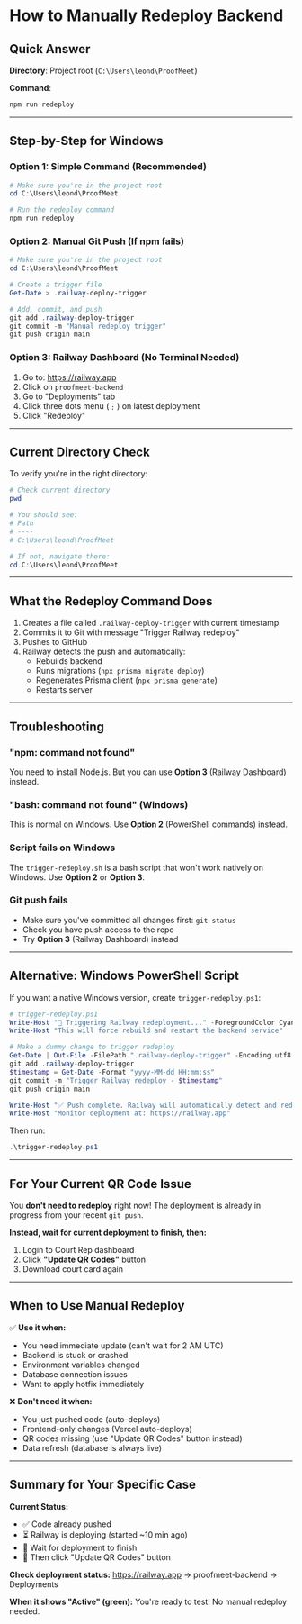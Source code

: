 # How to Manually Redeploy Backend

## Quick Answer

**Directory**: Project root (`C:\Users\leond\ProofMeet`)

**Command**: 
```bash
npm run redeploy
```

---

## Step-by-Step for Windows

### Option 1: Simple Command (Recommended)
```powershell
# Make sure you're in the project root
cd C:\Users\leond\ProofMeet

# Run the redeploy command
npm run redeploy
```

### Option 2: Manual Git Push (If npm fails)
```powershell
# Make sure you're in the project root
cd C:\Users\leond\ProofMeet

# Create a trigger file
Get-Date > .railway-deploy-trigger

# Add, commit, and push
git add .railway-deploy-trigger
git commit -m "Manual redeploy trigger"
git push origin main
```

### Option 3: Railway Dashboard (No Terminal Needed)
1. Go to: https://railway.app
2. Click on `proofmeet-backend`
3. Go to "Deployments" tab
4. Click three dots menu (⋮) on latest deployment
5. Click "Redeploy"

---

## Current Directory Check

To verify you're in the right directory:

```powershell
# Check current directory
pwd

# You should see:
# Path
# ----
# C:\Users\leond\ProofMeet

# If not, navigate there:
cd C:\Users\leond\ProofMeet
```

---

## What the Redeploy Command Does

1. Creates a file called `.railway-deploy-trigger` with current timestamp
2. Commits it to Git with message "Trigger Railway redeploy"
3. Pushes to GitHub
4. Railway detects the push and automatically:
   - Rebuilds backend
   - Runs migrations (`npx prisma migrate deploy`)
   - Regenerates Prisma client (`npx prisma generate`)
   - Restarts server

---

## Troubleshooting

### "npm: command not found"
You need to install Node.js. But you can use **Option 3** (Railway Dashboard) instead.

### "bash: command not found" (Windows)
This is normal on Windows. Use **Option 2** (PowerShell commands) instead.

### Script fails on Windows
The `trigger-redeploy.sh` is a bash script that won't work natively on Windows.
Use **Option 2** or **Option 3**.

### Git push fails
- Make sure you've committed all changes first: `git status`
- Check you have push access to the repo
- Try **Option 3** (Railway Dashboard) instead

---

## Alternative: Windows PowerShell Script

If you want a native Windows version, create `trigger-redeploy.ps1`:

```powershell
# trigger-redeploy.ps1
Write-Host "🚀 Triggering Railway redeployment..." -ForegroundColor Cyan
Write-Host "This will force rebuild and restart the backend service"

# Make a dummy change to trigger redeploy
Get-Date | Out-File -FilePath ".railway-deploy-trigger" -Encoding utf8
git add .railway-deploy-trigger
$timestamp = Get-Date -Format "yyyy-MM-dd HH:mm:ss"
git commit -m "Trigger Railway redeploy - $timestamp"
git push origin main

Write-Host "✅ Push complete. Railway will automatically detect and redeploy." -ForegroundColor Green
Write-Host "Monitor deployment at: https://railway.app"
```

Then run:
```powershell
.\trigger-redeploy.ps1
```

---

## For Your Current QR Code Issue

You **don't need to redeploy** right now! The deployment is already in progress from your recent `git push`.

**Instead, wait for current deployment to finish, then:**
1. Login to Court Rep dashboard
2. Click **"Update QR Codes"** button
3. Download court card again

---

## When to Use Manual Redeploy

✅ **Use it when:**
- You need immediate update (can't wait for 2 AM UTC)
- Backend is stuck or crashed
- Environment variables changed
- Database connection issues
- Want to apply hotfix immediately

❌ **Don't need it when:**
- You just pushed code (auto-deploys)
- Frontend-only changes (Vercel auto-deploys)
- QR codes missing (use "Update QR Codes" button instead)
- Data refresh (database is always live)

---

## Summary for Your Specific Case

**Current Status:**
- ✅ Code already pushed
- ⏳ Railway is deploying (started ~10 min ago)
- 🎯 Wait for deployment to finish
- 🔵 Then click "Update QR Codes" button

**Check deployment status:**
https://railway.app → proofmeet-backend → Deployments

**When it shows "Active" (green):**
You're ready to test! No manual redeploy needed.

